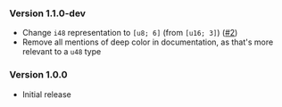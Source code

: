 ### Version 1.1.0-dev

- Change `i48` representation to `[u8; 6]` (from `[u16; 3]`) ([#2](https://github.com/Chubercik/i48/pull/2))
- Remove all mentions of deep color in documentation, as that's more relevant to a `u48` type

### Version 1.0.0

- Initial release
